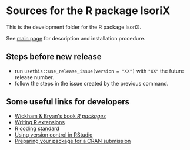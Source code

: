 # Sources for the R package IsoriX

This is the development folder for the R package IsoriX.

See [main page](https://github.com/courtiol/IsoriX) for description and installation procedure.

## Steps before new release

  - run `usethis::use_release_issue(version = "XX")` with `"XX"` the future release number.
  - follow the steps in the issue created by the previous command.

## Some useful links for developers

 - [Wickham & Bryan's book *R packages*](https://r-pkgs.org/)
 - [Writing R extensions](https://cran.r-project.org/doc/manuals/r-release/R-exts.html)
 - [R coding standard](https://style.tidyverse.org/)
 - [Using version control in RStudio](https://support.rstudio.com/hc/en-us/articles/200532077-Version-Control-with-Git-and-SVN)
 - [Preparing your package for a CRAN submission](https://github.com/ThinkR-open/prepare-for-cran)
